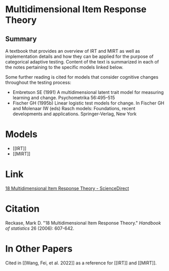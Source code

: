# Multidimensional Item Response Theory
## Summary
A textbook that provides an overview of IRT and MIRT as well as implementation details and how they can be applied for the purpose of categorical adaptive testing. Content of the text is summarized in each of the notes pertaining to the specific models linked below.

Some further reading is cited for models that consider cognitive changes throughout the testing process:
- Embretson SE (1991) A multidimensional latent trait model for measuring learning and change. Psychometrika 56:495–515
- Fischer GH (1995b) Linear logistic test models for change. In Fischer GH and Molenaar IW (eds) Rasch models: Foundations, recent developments and applications. Springer-Verlag, New York

# Models
- [[IRT]]
- [[MIRT]]
# Link
[18 Multidimensional Item Response Theory - ScienceDirect](https://www.sciencedirect.com/science/article/abs/pii/S0169716106260188)
# Citation
Reckase, Mark D. "18 Multidimensional Item Response Theory." _Handbook of statistics_ 26 (2006): 607-642.
# In Other Papers
Cited in [[Wang, Fei, et al. 2022]] as a reference for [[IRT]] and [[MIRT]].